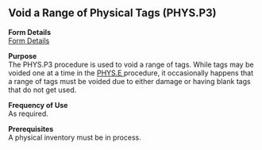 ##  Void a Range of Physical Tags (PHYS.P3)

<PageHeader />

**Form Details**  
[ Form Details ](PHYS-P3-1/README.md)   

**Purpose**  
The PHYS.P3 procedure is used to void a range of tags. While tags may be voided one at a time in the [ PHYS.E ](../../../../rover/INV-OVERVIEW/INV-ENTRY/PHYS-E/README.md) procedure, it occasionally happens that a range of tags must be voided due to either damage or having blank tags that do not get used. 

**Frequency of Use**  
As required.

**Prerequisites**  
A physical inventory must be in process.

<badge text= "Version 8.10.57" vertical="middle" />

<PageFooter />